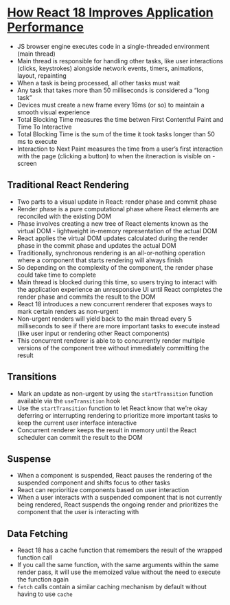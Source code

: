 # [How React 18 Improves Application Performance](https://vercel.com/blog/how-react-18-improves-application-performance)
* JS browser engine executes code in a single-threaded environment (main thread)
* Main thread is responsible for handling other tasks, like user interactions (clicks, keystrokes) alongside network events, timers, animations, layout, repainting
* When a task is being processed, all other tasks must wait
* Any task that takes more than 50 milliseconds is considered a “long task”
* Devices must create a new frame every 16ms (or so) to maintain a smooth visual experience
* Total Blocking Time measures the time betwen First Contentful Paint and Time To Interactive
* Total Blocking Time is the sum of the time it took tasks longer than 50 ms to execute
* Interaction to Next Paint measures the time from a user’s first interaction with the page (clicking a button) to when the itneraction is visible on -screen

## Traditional React Rendering
* Two parts to a visual update in React: render phase and commit phase
* Render phase is a pure computational phase where React elements are reconciled with the existing DOM
* Phase involves creating a new tree of React elements known as the virtual DOM - lightweight in-memory representation of the actual DOM
* React applies the virtual DOM updates calculated during the render phase in the commit phase and updates the actual DOM
* Traditionally, synchronous rendering is an all-or-nothing operation where a component that starts rendering will always finish
* So depending on the complexity of the component, the render phase could take time to complete
* Main thread is blocked during this time, so users trying to interact with the application experience an unresponsive UI until React completes the render phase and commits the result to the DOM
* React 18 introduces a new concurrent renderer that exposes ways to mark certain renders as non-urgent
* Non-urgent renders will yield back to the main thread every 5 milliseconds to see if there are more important tasks to execute instead (like user input or rendering other React components)
* This concurrent renderer is able to to concurrently render multiple versions of the component tree without immediately committing the result

## Transitions
* Mark an update as non-urgent by using the `startTransition` function available via the `useTransition` hook
* Use the `startTransition` function to let React know that we’re okay deferring or interrupting rendering to prioritize more important tasks to keep the current user interface interactive
* Concurrent renderer keeps the result in memory until the React scheduler can commit the result to the DOM

## Suspense
* When a component is suspended, React pauses the rendering of the suspended component and shifts focus to other tasks
* React can reprioritize components based on user interaction
* When a user interacts with a suspended component that is not currently being rendered, React suspends the ongoing render and prioritizes the component that the user is interacting with

## Data Fetching
* React 18 has a cache function that remembers the result of the wrapped function call
* If you call the same function, with the same arguments within the same render pass, it will use the memoized value without the need to execute the function again
* `fetch` calls contain a similar caching mechanism by default without having to use `cache`
